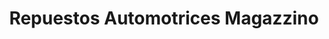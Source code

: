 ---
title: "Repuestos Automotrices Magazzino"
url: /quito/repuestos-automotrices-magazzino/
shop: Autowerkstatt
---
